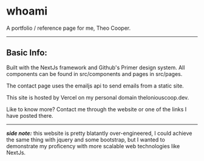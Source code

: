 # whoami
A portfolio / reference page for me, Theo Cooper.

----------------------

## Basic Info:
Built with the NextJs framework and Github's Primer design system.
All components can be found in src/components and pages in src/pages.

The contact page uses the emailjs api to send emails from a static site.

This site is hosted by Vercel on my personal domain theloniouscoop.dev.

Like to know more? Contact me through the website or one of the links I have posted there.

----------------------

***side note:*** this website is pretty blatantly over-engineered, I could achieve the same thing with jquery and some bootstrap, but I wanted to demonstrate my proficency with more scalable web technologies like NextJs.

